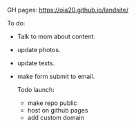 GH pages: https://oia20.github.io/landsite/

To do:
- Talk to mom about content.
- update photos.
- update texts.
- make form submit to email.

  Todo launch:
  - make repo public
  - host on github pages
  - add custom domain
